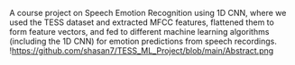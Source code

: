 A course project on Speech Emotion Recognition using 1D CNN, where we used the TESS dataset and extracted MFCC features, flattened them to form feature vectors, and fed to different machine learning algorithms (including the 1D CNN) for emotion predictions from speech recordings. 
!https://github.com/shasan7/TESS_ML_Project/blob/main/Abstract.png

